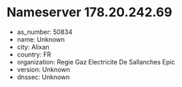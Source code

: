 # Nameserver 178.20.242.69

* as_number: 50834
* name: Unknown
* city: Alixan
* country: FR
* organization: Regie Gaz Electricite De Sallanches Epic
* version: Unknown
* dnssec: Unknown
